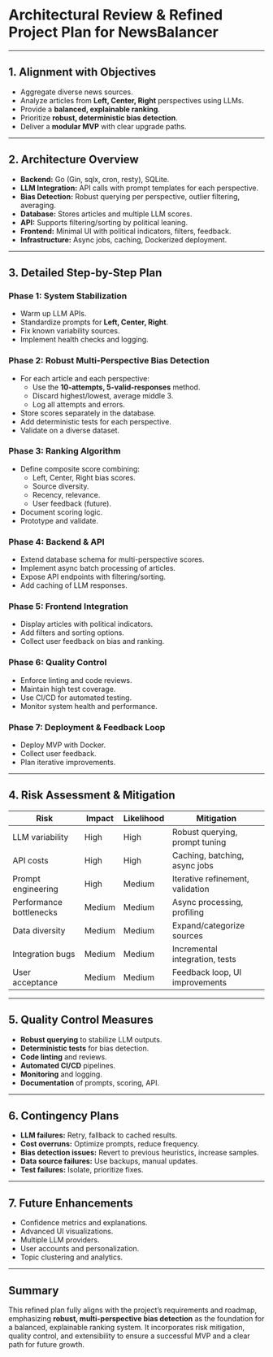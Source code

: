 # Architectural Review & Refined Project Plan for NewsBalancer

---

## 1. Alignment with Objectives

- Aggregate diverse news sources.
- Analyze articles from **Left, Center, Right** perspectives using LLMs.
- Provide a **balanced, explainable ranking**.
- Prioritize **robust, deterministic bias detection**.
- Deliver a **modular MVP** with clear upgrade paths.

---

## 2. Architecture Overview

- **Backend:** Go (Gin, sqlx, cron, resty), SQLite.
- **LLM Integration:** API calls with prompt templates for each perspective.
- **Bias Detection:** Robust querying per perspective, outlier filtering, averaging.
- **Database:** Stores articles and multiple LLM scores.
- **API:** Supports filtering/sorting by political leaning.
- **Frontend:** Minimal UI with political indicators, filters, feedback.
- **Infrastructure:** Async jobs, caching, Dockerized deployment.

---

## 3. Detailed Step-by-Step Plan

### Phase 1: System Stabilization

- Warm up LLM APIs.
- Standardize prompts for **Left, Center, Right**.
- Fix known variability sources.
- Implement health checks and logging.

### Phase 2: Robust Multi-Perspective Bias Detection

- For each article and each perspective:
  - Use the **10-attempts, 5-valid-responses** method.
  - Discard highest/lowest, average middle 3.
  - Log all attempts and errors.
- Store scores separately in the database.
- Add deterministic tests for each perspective.
- Validate on a diverse dataset.

### Phase 3: Ranking Algorithm

- Define composite score combining:
  - Left, Center, Right bias scores.
  - Source diversity.
  - Recency, relevance.
  - User feedback (future).
- Document scoring logic.
- Prototype and validate.

### Phase 4: Backend & API

- Extend database schema for multi-perspective scores.
- Implement async batch processing of articles.
- Expose API endpoints with filtering/sorting.
- Add caching of LLM responses.

### Phase 5: Frontend Integration

- Display articles with political indicators.
- Add filters and sorting options.
- Collect user feedback on bias and ranking.

### Phase 6: Quality Control

- Enforce linting and code reviews.
- Maintain high test coverage.
- Use CI/CD for automated testing.
- Monitor system health and performance.

### Phase 7: Deployment & Feedback Loop

- Deploy MVP with Docker.
- Collect user feedback.
- Plan iterative improvements.

---

## 4. Risk Assessment & Mitigation

| **Risk** | **Impact** | **Likelihood** | **Mitigation** |
|--------------------------|----------|--------------|------------------------|
| LLM variability          | High     | High         | Robust querying, prompt tuning |
| API costs                | High     | High         | Caching, batching, async jobs |
| Prompt engineering       | High     | Medium       | Iterative refinement, validation |
| Performance bottlenecks  | Medium   | Medium       | Async processing, profiling |
| Data diversity           | Medium   | Medium       | Expand/categorize sources |
| Integration bugs         | Medium   | Medium       | Incremental integration, tests |
| User acceptance          | Medium   | Medium       | Feedback loop, UI improvements |

---

## 5. Quality Control Measures

- **Robust querying** to stabilize LLM outputs.
- **Deterministic tests** for bias detection.
- **Code linting** and reviews.
- **Automated CI/CD** pipelines.
- **Monitoring** and logging.
- **Documentation** of prompts, scoring, API.

---

## 6. Contingency Plans

- **LLM failures:** Retry, fallback to cached results.
- **Cost overruns:** Optimize prompts, reduce frequency.
- **Bias detection issues:** Revert to previous heuristics, increase samples.
- **Data source failures:** Use backups, manual updates.
- **Test failures:** Isolate, prioritize fixes.

---

## 7. Future Enhancements

- Confidence metrics and explanations.
- Advanced UI visualizations.
- Multiple LLM providers.
- User accounts and personalization.
- Topic clustering and analytics.

---

## Summary

This refined plan fully aligns with the project’s requirements and roadmap, emphasizing **robust, multi-perspective bias detection** as the foundation for a balanced, explainable ranking system. It incorporates risk mitigation, quality control, and extensibility to ensure a successful MVP and a clear path for future growth.